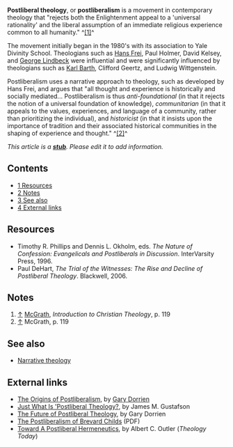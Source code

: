 **Postliberal theology**, or **postliberalism** is a movement in
contemporary theology that "rejects both the Enlightenment appeal
to a 'universal rationality' and the liberal assumption of an
immediate religious experience common to all humanity."
^[[1]](#note-0)^

The movement initially began in the 1980's with its association to
Yale Divinity School. Theologians such as
[Hans Frei](Hans_Frei "Hans Frei"), Paul Holmer, David Kelsey, and
[George Lindbeck](George_Lindbeck "George Lindbeck") were
influential and were significantly influenced by theologians such
as [Karl Barth](Karl_Barth "Karl Barth"), Clifford Geertz, and
Ludwig Wittgenstein.

Postliberalism uses a narrative approach to theology, such as
developed by Hans Frei, and argues that "all thought and experience
is historically and socially mediated... Postliberalism is thus
*anti-foundational* (in that it rejects the notion of a universal
foundation of knowledge), *communitarian* (in that it appeals to
the values, experiences, and language of a community, rather than
prioritizing the individual), and *historicist* (in that it insists
upon the importance of tradition and their associated historical
communities in the shaping of experience and thought."
^[[2]](#note-1)^

*This article is a **[stub](http://www.theopedia.com/Category:Theopedia_stubs "Category:Theopedia stubs")**. Please edit it to add information.*
## Contents

-   [1 Resources](#Resources)
-   [2 Notes](#Notes)
-   [3 See also](#See_also)
-   [4 External links](#External_links)

## Resources

-   Timothy R. Phillips and Dennis L. Okholm, eds.
    *The Nature of Confession: Evangelicals and Postliberals in Discussion*.
    InterVarsity Press, 1996.
-   Paul DeHart,
    *The Trial of the Witnesses: The Rise and Decline of Postliberal Theology*.
    Blackwell, 2006.

## Notes

1.  [↑](#ref-0) [McGrath](Alister_McGrath "Alister McGrath"),
    *Introduction to Christian Theology*, p. 119
2.  [↑](#ref-1) McGrath, p. 119

## See also

-   [Narrative theology](Narrative_theology "Narrative theology")

## External links

-   [The Origins of Postliberalism](http://www.religion-online.org/showarticle.asp?title=2116),
    by [Gary Dorrien](Gary_Dorrien "Gary Dorrien")
-   [Just What Is 'Postliberal Theology?](http://www.religion-online.org/showarticle.asp?title=534),
    by James M. Gustafson
-   [The Future of Postliberal Theology](http://www.religion-online.org/showarticle.asp?title=2115),
    by Gary Dorrien
-   [The Postliberalism of Brevard Childs](http://gaweb.biz/jacksons/TPBC.pdf)
    (PDF)
-   [Toward A Postliberal Hermeneutics](http://theologytoday.ptsem.edu/oct1985/v42-3-article1.htm),
    by Albert C. Outler (*Theology Today*)



